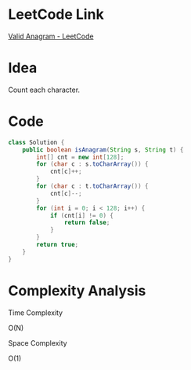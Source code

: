 # LeetCode Link

[Valid Anagram - LeetCode](https://leetcode.com/problems/valid-anagram/)

# Idea

Count each character.

# Code

```java
class Solution {
    public boolean isAnagram(String s, String t) {
        int[] cnt = new int[128];
        for (char c : s.toCharArray()) {
            cnt[c]++;
        }
        for (char c : t.toCharArray()) {
            cnt[c]--;
        }
        for (int i = 0; i < 128; i++) {
            if (cnt[i] != 0) {
                return false;
            }
        }
        return true;
    }
}
```

# Complexity Analysis

Time Complexity

O(N)

Space Complexity

O(1)
